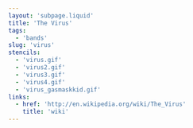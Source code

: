 ```yaml
---
layout: 'subpage.liquid'
title: 'The Virus'
tags:
  - 'bands'
slug: 'virus'
stencils:
  - 'virus.gif'
  - 'virus2.gif'
  - 'virus3.gif'
  - 'virus4.gif'
  - 'virus_gasmaskkid.gif'
links:
  - href: 'http://en.wikipedia.org/wiki/The_Virus'
    title: 'wiki'
---
```

